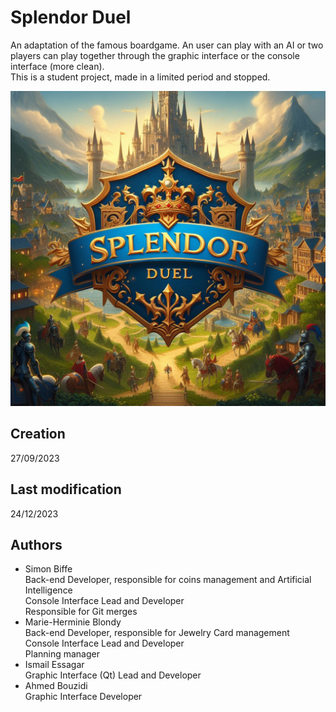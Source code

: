 # Splendor Duel
An adaptation of the famous boardgame. An user can play with an AI or two players can play together through the graphic interface or the console interface (more clean).  
This is a student project, made in a limited period and stopped.

![Game logo designed with AI tools](./data/fond_menu_splendor.jpg "Game logo designed with AI tools")

## Creation
27/09/2023

## Last modification
24/12/2023

## Authors
- Simon Biffe  
Back-end Developer, responsible for coins management and Artificial Intelligence  
Console Interface Lead and Developer  
Responsible for Git merges
- Marie-Herminie Blondy  
Back-end Developer, responsible for Jewelry Card management  
Console Interface Lead and Developer  
Planning manager  
- Ismail Essagar  
Graphic Interface (Qt) Lead and Developer
- Ahmed Bouzidi  
Graphic Interface Developer